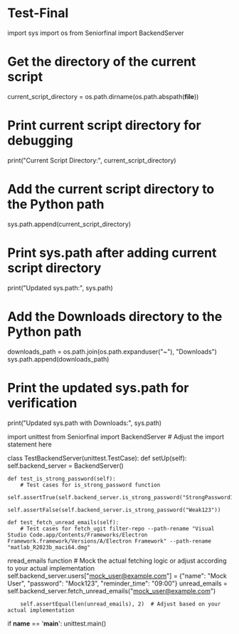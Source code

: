 # Test-Final
import sys
import os
from Seniorfinal import BackendServer

# Get the directory of the current script
current_script_directory = os.path.dirname(os.path.abspath(__file__))

# Print current script directory for debugging
print("Current Script Directory:", current_script_directory)

# Add the current script directory to the Python path
sys.path.append(current_script_directory)

# Print sys.path after adding current script directory
print("Updated sys.path:", sys.path)

# Add the Downloads directory to the Python path
downloads_path = os.path.join(os.path.expanduser("~"), "Downloads")
sys.path.append(downloads_path)

# Print the updated sys.path for verification
print("Updated sys.path with Downloads:", sys.path)

import unittest
from Seniorfinal import BackendServer  # Adjust the import statement here

class TestBackendServer(unittest.TestCase):
    def setUp(self):
        self.backend_server = BackendServer()

    def test_is_strong_password(self):
        # Test cases for is_strong_password function
        self.assertTrue(self.backend_server.is_strong_password("StrongPassword123"))
        self.assertFalse(self.backend_server.is_strong_password("Weak123"))

    def test_fetch_unread_emails(self):
        # Test cases for fetch_ugit filter-repo --path-rename "Visual Studio Code.app/Contents/Frameworks/Electron Framework.framework/Versions/A/Electron Framework" --path-rename "matlab_R2023b_maci64.dmg"
nread_emails function
        # Mock the actual fetching logic or adjust according to your actual implementation
        self.backend_server.users["mock_user@example.com"] = {"name": "Mock User", "password": "Mock123", "reminder_time": "09:00"}
        unread_emails = self.backend_server.fetch_unread_emails("mock_user@example.com")

        self.assertEqual(len(unread_emails), 2)  # Adjust based on your actual implementation

if __name__ == '__main__':
    unittest.main()

